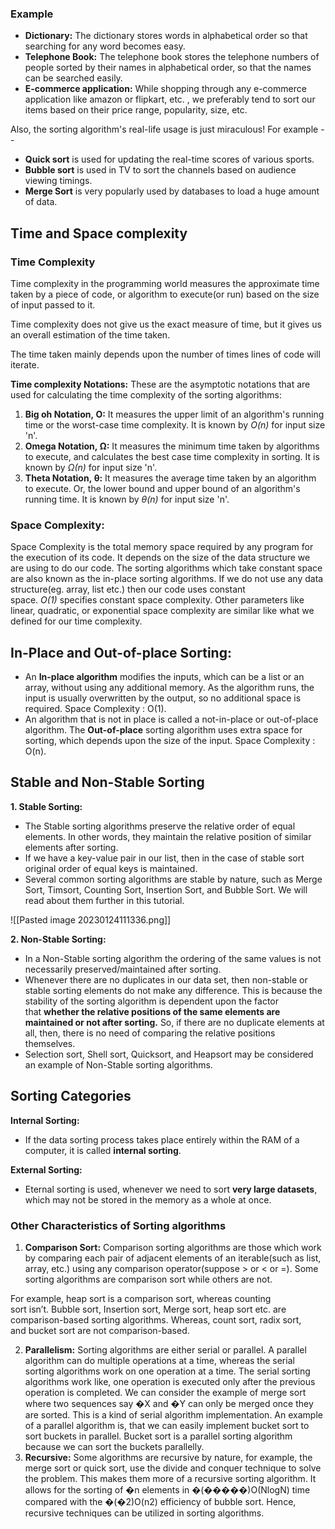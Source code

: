 ### Example

-   **Dictionary:** The dictionary stores words in alphabetical order so that searching for any word becomes easy.
-   **Telephone Book:** The telephone book stores the telephone numbers of people sorted by their names in alphabetical order, so that the names can be searched easily.
-   **E-commerce application:** While shopping through any e-commerce application like amazon or flipkart, etc. , we preferably tend to sort our items based on their price range, popularity, size, etc.

Also, the sorting algorithm's real-life usage is just miraculous! For example --

-   **Quick sort** is used for updating the real-time scores of various sports.
-   **Bubble sort** is used in TV to sort the channels based on audience viewing timings.
-   **Merge Sort** is very popularly used by databases to load a huge amount of data.

## Time and Space complexity

### Time Complexity

Time complexity in the programming world measures the approximate time taken by a piece of code, or algorithm to execute(or run) based on the size of input passed to it.

Time complexity does not give us the exact measure of time, but it gives us an overall estimation of the time taken.

The time taken mainly depends upon the number of times lines of code will iterate.

**Time complexity Notations:** These are the asymptotic notations that are used for calculating the time complexity of the sorting algorithms:

1.  **Big oh Notation, O:** It measures the upper limit of an algorithm's running time or the worst-case time complexity. It is known by *O(n)* for input size 'n'.
2.  **Omega Notation, Ω:** It measures the minimum time taken by algorithms to execute, and calculates the best case time complexity in sorting. It is known by *Ω(n)* for input size 'n'.
3.  **Theta Notation, θ:** It measures the average time taken by an algorithm to execute. Or, the lower bound and upper bound of an algorithm's running time. It is known by *θ(n)* for input size 'n'.

### Space Complexity:

Space Complexity is the total memory space required by any program for the execution of its code. It depends on the size of the data structure we are using to do our code. The sorting algorithms which take constant space are also known as the in-place sorting algorithms. If we do not use any data structure(eg. array, list etc.) then our code uses constant space. *O(1)* specifies constant space complexity. Other parameters like linear, quadratic, or exponential space complexity are similar like what we defined for our time complexity.

## In-Place and Out-of-place Sorting:
-   An **In-place algorithm** modifies the inputs, which can be a list or an array, without using any additional memory. As the algorithm runs, the input is usually overwritten by the output, so no additional space is required. Space Complexity : O(1).
- An algorithm that is not in place is called a not-in-place or out-of-place algorithm. The **Out-of-place** sorting algorithm uses extra space for sorting, which depends upon the size of the input. Space Complexity : O(n).

## Stable and Non-Stable Sorting 
**1. Stable Sorting:**

-   The Stable sorting algorithms preserve the relative order of equal elements. In other words, they maintain the relative position of similar elements after sorting.
-   If we have a key-value pair in our list, then in the case of stable sort original order of equal keys is maintained.
-   Several common sorting algorithms are stable by nature, such as Merge Sort, Timsort, Counting Sort, Insertion Sort, and Bubble Sort. We will read about them further in this tutorial.

![[Pasted image 20230124111336.png]]

**2. Non-Stable Sorting:**

-   In a Non-Stable sorting algorithm the ordering of the same values is not necessarily preserved/maintained after sorting.
-   Whenever there are no duplicates in our data set, then non-stable or stable sorting elements do not make any difference. This is because the stability of the sorting algorithm is dependent upon the factor that **whether the relative positions of the same elements are maintained or not after sorting.** So, if there are no duplicate elements at all, then, there is no need of comparing the relative positions themselves.
-   Selection sort, Shell sort, Quicksort, and Heapsort may be considered an example of Non-Stable sorting algorithms.

## Sorting Categories

**Internal Sorting:**

-   If the data sorting process takes place entirely within the RAM of a computer, it is called **internal sorting**.

**External Sorting:**

-   Eternal sorting is used, whenever we need to sort **very large datasets**, which may not be stored in the memory as a whole at once.

### Other Characteristics of Sorting algorithms

1.  **Comparison Sort:** Comparison sorting algorithms are those which work by comparing each pair of adjacent elements of an iterable(such as list, array, etc.) using any comparison operator(suppose > or < or =). Some sorting algorithms are comparison sort while others are not.

For example, heap sort is a comparison sort, whereas counting sort isn’t. Bubble sort, Insertion sort, Merge sort, heap sort etc. are comparison-based sorting algorithms. Whereas, count sort, radix sort, and bucket sort are not comparison-based.

2.  **Parallelism:** Sorting algorithms are either serial or parallel. A parallel algorithm can do multiple operations at a time, whereas the serial sorting algorithms work on one operation at a time. The serial sorting algorithms work like, one operation is executed only after the previous operation is completed. We can consider the example of merge sort where two sequences say �X and �Y can only be merged once they are sorted. This is a kind of serial algorithm implementation. An example of a parallel algorithm is, that we can easily implement bucket sort to sort buckets in parallel. Bucket sort is a parallel sorting algorithm because we can sort the buckets parallelly.
3.  **Recursive:** Some algorithms are recursive by nature, for example, the merge sort or quick sort, use the divide and conquer technique to solve the problem. This makes them more of a recursive sorting algorithm. It allows for the sorting of �n elements in �(�����)O(NlogN) time compared with the �(�2)O(n2) efficiency of bubble sort. Hence, recursive techniques can be utilized in sorting algorithms.